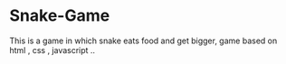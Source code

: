 # Snake-Game
This is a game in which snake eats food and get bigger, game based on html , css , javascript ..
